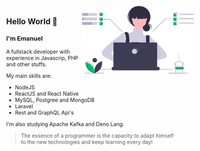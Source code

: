 <img src="https://github.com/Leao-E/Leao-E/blob/master/undraw_dev_focus_b9xo.svg" width="300" align="right" />

## Hello World :space_invader:	

### I'm Emanuel

A fullstack developer with experience in Javascrip, PHP and other stuffs. 

My main skills are:
  * NodeJS
  * ReactJS and React Native
  * MySQL, Postgree and MongoDB
  * Laravel
  * Rest and GraphQL Api's  
  
I'm also studying Apache Kafka and Deno Lang. 

> The essence of a programmer is the capacity to adapt himself <br/>
> to the new technologies and keep learning every day!
<!--
**Leao-E/Leao-E** is a ✨ _special_ ✨ repository because its `README.md` (this file) appears on your GitHub profile.

Here are some ideas to get you started:

- 🔭 I’m currently working on ...
- 🌱 I’m currently learning ...
- 👯 I’m looking to collaborate on ...
- 🤔 I’m looking for help with ...
- 💬 Ask me about ...
- 📫 How to reach me: ...
- 😄 Pronouns: ...
- ⚡ Fun fact: ...
-->
#
